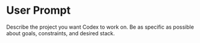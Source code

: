 # User Prompt

Describe the project you want Codex to work on. Be as specific as possible about goals, constraints, and desired stack.
